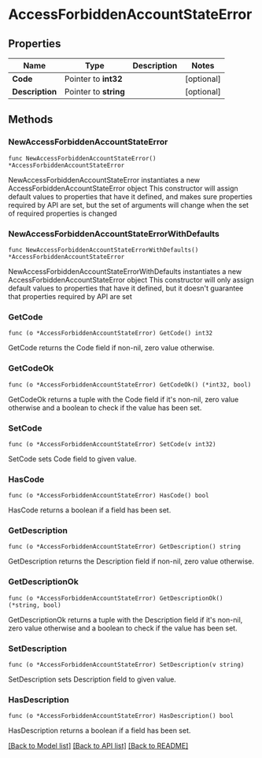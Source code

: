 # AccessForbiddenAccountStateError

## Properties

Name | Type | Description | Notes
------------ | ------------- | ------------- | -------------
**Code** | Pointer to **int32** |  | [optional] 
**Description** | Pointer to **string** |  | [optional] 

## Methods

### NewAccessForbiddenAccountStateError

`func NewAccessForbiddenAccountStateError() *AccessForbiddenAccountStateError`

NewAccessForbiddenAccountStateError instantiates a new AccessForbiddenAccountStateError object
This constructor will assign default values to properties that have it defined,
and makes sure properties required by API are set, but the set of arguments
will change when the set of required properties is changed

### NewAccessForbiddenAccountStateErrorWithDefaults

`func NewAccessForbiddenAccountStateErrorWithDefaults() *AccessForbiddenAccountStateError`

NewAccessForbiddenAccountStateErrorWithDefaults instantiates a new AccessForbiddenAccountStateError object
This constructor will only assign default values to properties that have it defined,
but it doesn't guarantee that properties required by API are set

### GetCode

`func (o *AccessForbiddenAccountStateError) GetCode() int32`

GetCode returns the Code field if non-nil, zero value otherwise.

### GetCodeOk

`func (o *AccessForbiddenAccountStateError) GetCodeOk() (*int32, bool)`

GetCodeOk returns a tuple with the Code field if it's non-nil, zero value otherwise
and a boolean to check if the value has been set.

### SetCode

`func (o *AccessForbiddenAccountStateError) SetCode(v int32)`

SetCode sets Code field to given value.

### HasCode

`func (o *AccessForbiddenAccountStateError) HasCode() bool`

HasCode returns a boolean if a field has been set.

### GetDescription

`func (o *AccessForbiddenAccountStateError) GetDescription() string`

GetDescription returns the Description field if non-nil, zero value otherwise.

### GetDescriptionOk

`func (o *AccessForbiddenAccountStateError) GetDescriptionOk() (*string, bool)`

GetDescriptionOk returns a tuple with the Description field if it's non-nil, zero value otherwise
and a boolean to check if the value has been set.

### SetDescription

`func (o *AccessForbiddenAccountStateError) SetDescription(v string)`

SetDescription sets Description field to given value.

### HasDescription

`func (o *AccessForbiddenAccountStateError) HasDescription() bool`

HasDescription returns a boolean if a field has been set.


[[Back to Model list]](../README.md#documentation-for-models) [[Back to API list]](../README.md#documentation-for-api-endpoints) [[Back to README]](../README.md)


